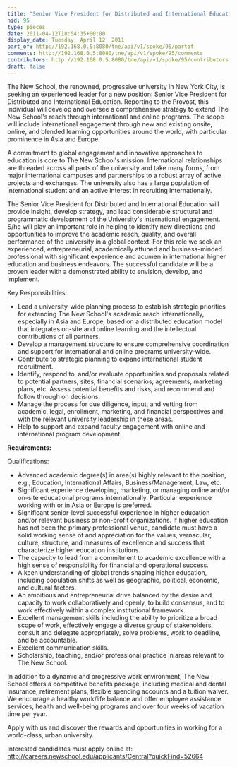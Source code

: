 ```yaml
---
title: "Senior Vice President for Distributed and International Education"
nid: 95
type: pieces
date: 2011-04-12T18:54:35+00:00
display_date: Tuesday, April 12, 2011
part_of: http://192.168.0.5:8080/tne/api/v1/spoke/95/partof
comments: http://192.168.0.5:8080/tne/api/v1/spoke/95/comments
contributors: http://192.168.0.5:8080/tne/api/v1/spoke/95/contributors
draft: false
---
```


 The New School, the renowned, progressive university in New York City, is seeking an experienced leader for a new position: Senior Vice President for Distributed and International Education. Reporting to the Provost, this individual will develop and oversee a comprehensive strategy to extend The New School's reach through international and online programs. The scope will include international engagement through new and existing onsite, online, and blended learning opportunities around the world, with particular prominence in Asia and Europe.

 A commitment to global engagement and innovative approaches to education is core to The New School's mission. International relationships are threaded across all parts of the university and take many forms, from major international campuses and partnerships to a robust array of active projects and exchanges. The university also has a large population of international student and an active interest in recruiting internationally.

 The Senior Vice President for Distributed and International Education will provide insight, develop strategy, and lead considerable structural and programmatic development of the University's international engagement. S/he will play an important role in helping to identify new directions and opportunities to improve the academic reach, quality, and overall performance of the university in a global context. For this role we seek an experienced, entrepreneurial, academically attuned and business-minded professional with significant experience and acumen in international higher education and business endeavors. The successful candidate will be a proven leader with a demonstrated ability to envision, develop, and implement.

 Key Responsibilities:

- Lead a university-wide planning process to establish strategic priorities for extending The New School's academic reach internationally, especially in Asia and Europe, based on a distributed education model that integrates on-site and online learning and the intellectual contributions of all partners.
- Develop a management structure to ensure comprehensive coordination and support for international and online programs university-wide.
- Contribute to strategic planning to expand international student recruitment.
- Identify, respond to, and/or evaluate opportunities and proposals related to potential partners, sites, financial scenarios, agreements, marketing plans, etc. Assess potential benefits and risks, and recommend and follow through on decisions.
- Manage the process for due diligence, input, and vetting from academic, legal, enrollment, marketing, and financial perspectives and with the relevant university leadership in these areas.
- Help to support and expand faculty engagement with online and international program development.

**Requirements:**

 Qualifications:

- Advanced academic degree(s) in area(s) highly relevant to the position, e.g., Education, International Affairs, Business/Management, Law, etc.
- Significant experience developing, marketing, or managing online and/or on-site educational programs internationally. Particular experience working with or in Asia or Europe is preferred.
- Significant senior-level successful experience in higher education and/or relevant business or non-profit organizations. If higher education has not been the primary professional venue, candidate must have a solid working sense of and appreciation for the values, vernacular, culture, structure, and measures of excellence and success that characterize higher education institutions.
- The capacity to lead from a commitment to academic excellence with a high sense of responsibility for financial and operational success.
- A keen understanding of global trends shaping higher education, including population shifts as well as geographic, political, economic, and cultural factors.
- An ambitious and entrepreneurial drive balanced by the desire and capacity to work collaboratively and openly, to build consensus, and to work effectively within a complex institutional framework.
- Excellent management skills including the ability to prioritize a broad scope of work, effectively engage a diverse group of stakeholders, consult and delegate appropriately, solve problems, work to deadline, and be accountable.
- Excellent communication skills.
- Scholarship, teaching, and/or professional practice in areas relevant to The New School.

 In addition to a dynamic and progressive work environment, The New School offers a competitive benefits package, including medical and dental insurance, retirement plans, flexible spending accounts and a tuition waiver. We encourage a healthy work/life balance and offer employee assistance services, health and well-being programs and over four weeks of vacation time per year.

 Apply with us and discover the rewards and opportunities in working for a world-class, urban university.

 Interested candidates must apply online at: <http://careers.newschool.edu/applicants/Central?quickFind=52664>
